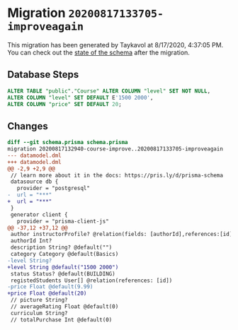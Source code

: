 # Migration `20200817133705-improveagain`

This migration has been generated by Taykavol at 8/17/2020, 4:37:05 PM.
You can check out the [state of the schema](./schema.prisma) after the migration.

## Database Steps

```sql
ALTER TABLE "public"."Course" ALTER COLUMN "level" SET NOT NULL,
ALTER COLUMN "level" SET DEFAULT E'1500 2000',
ALTER COLUMN "price" SET DEFAULT 20;
```

## Changes

```diff
diff --git schema.prisma schema.prisma
migration 20200817132940-course-improve..20200817133705-improveagain
--- datamodel.dml
+++ datamodel.dml
@@ -2,9 +2,9 @@
 // learn more about it in the docs: https://pris.ly/d/prisma-schema
 datasource db {
   provider = "postgresql"
-  url = "***"
+  url = "***"
 }
 generator client {
   provider = "prisma-client-js"
@@ -37,12 +37,12 @@
 author instructorProfile? @relation(fields: [authorId],references:[id])
 authorId Int?
 description String? @default("")
 category Category @default(Basics)
-level String?
+level String @default("1500 2000")
 status Status? @default(BUILDING)
 registedStudents User[] @relation(references: [id])
-price Float @default(9.99)
+price Float @default(20)
 // picture String?
 // averageRating Float @default(0)
 curriculum String?
 // totalPurchase Int @default(0)
```


